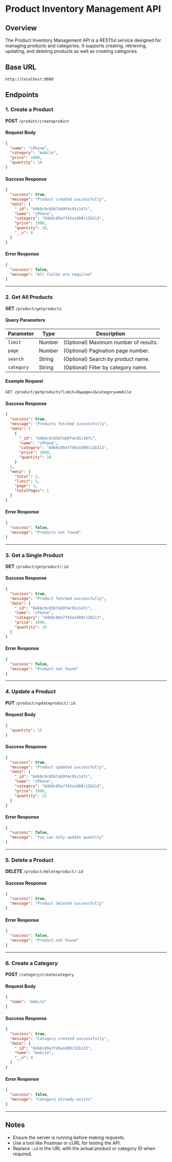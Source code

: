 # Product Inventory Management API

## Overview
The Product Inventory Management API is a RESTful service designed for managing products and categories. It supports creating, retrieving, updating, and deleting products as well as creating categories.

## Base URL
```
http://localhost:8080
```

## Endpoints

### 1. **Create a Product**
**POST** `/product/createproduct`

#### Request Body
```json
{
  "name": "iPhone",
  "category": "mobile",
  "price": 1000,
  "quantity": 10
}
```

#### Success Response
```json
{
  "success": true,
  "message": "Product created successfully",
  "data": {
    "_id": "64b8c9c0567ab9f4c91c147c",
    "name": "iPhone",
    "category": "64b8c89a7f45a1d89c12b213",
    "price": 1000,
    "quantity": 10,
    "__v": 0
  }
}
```

#### Error Response
```json
{
  "success": false,
  "message": "All fields are required"
}
```

---

### 2. **Get All Products**
**GET** `/product/getproducts`

#### Query Parameters
| Parameter  | Type   | Description                            |
|------------|--------|----------------------------------------|
| `limit`    | Number | (Optional) Maximum number of results. |
| `page`     | Number | (Optional) Pagination page number.    |
| `search`   | String | (Optional) Search by product name.    |
| `category` | String | (Optional) Filter by category name.   |

#### Example Request
```
GET /product/getproducts?limit=5&page=1&category=mobile
```

#### Success Response
```json
{
  "success": true,
  "message": "Products fetched successfully",
  "data": [
    {
      "_id": "64b8c9c0567ab9f4c91c147c",
      "name": "iPhone",
      "category": "64b8c89a7f45a1d89c12b213",
      "price": 1000,
      "quantity": 10
    }
  ],
  "meta": {
    "total": 1,
    "limit": 5,
    "page": 1,
    "totalPages": 1
  }
}
```

#### Error Response
```json
{
  "success": false,
  "message": "Products not found"
}
```

---

### 3. **Get a Single Product**
**GET** `/product/getproduct/:id`

#### Success Response
```json
{
  "success": true,
  "message": "Product fetched successfully",
  "data": {
    "_id": "64b8c9c0567ab9f4c91c147c",
    "name": "iPhone",
    "category": "64b8c89a7f45a1d89c12b213",
    "price": 1000,
    "quantity": 10
  }
}
```

#### Error Response
```json
{
  "success": false,
  "message": "Product not found"
}
```

---

### 4. **Update a Product**
**PUT** `/product/updateproduct/:id`

#### Request Body
```json
{
  "quantity": 15
}
```

#### Success Response
```json
{
  "success": true,
  "message": "Product updated successfully",
  "data": {
    "_id": "64b8c9c0567ab9f4c91c147c",
    "name": "iPhone",
    "category": "64b8c89a7f45a1d89c12b213",
    "price": 1000,
    "quantity": 15
  }
}
```

#### Error Response
```json
{
  "success": false,
  "message": "You can only update quantity"
}
```

---

### 5. **Delete a Product**
**DELETE** `/product/deleteproduct/:id`

#### Success Response
```json
{
  "success": true,
  "message": "Product deleted successfully"
}
```

#### Error Response
```json
{
  "success": false,
  "message": "Product not found"
}
```

---

### 6. **Create a Category**
**POST** `/category/createcategory`

#### Request Body
```json
{
  "name": "mobile"
}
```

#### Success Response
```json
{
  "success": true,
  "message": "Category created successfully",
  "data": {
    "_id": "64b8c89a7f45a1d89c12b213",
    "name": "mobile",
    "__v": 0
  }
}
```

#### Error Response
```json
{
  "success": false,
  "message": "Category already exists"
}
```

---

## Notes
- Ensure the server is running before making requests.
- Use a tool like Postman or cURL for testing the API.
- Replace `:id` in the URL with the actual product or category ID when required.

